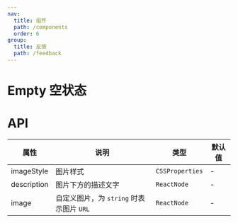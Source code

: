 ```yaml
---
nav:
  title: 组件
  path: /components
  order: 6
group:
  title: 反馈
  path: /feedback
---
```


# Empty 空状态

<code src="@ui/Empty"></code>

# API

| 属性        | 说明                                     | 类型            | 默认值 |
| ----------- | ---------------------------------------- | --------------- | ------ |
| imageStyle  | 图片样式                                 | `CSSProperties` | -      |
| description | 图片下方的描述文字                       | `ReactNode`     | -      |
| image       | 自定义图片，为 `string` 时表示图片 `URL` | `ReactNode`     | -      |
